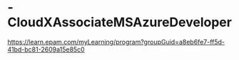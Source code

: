 # -CloudXAssociateMSAzureDeveloper
https://learn.epam.com/myLearning/program?groupGuid=a8eb6fe7-ff5d-41bd-bc81-2609a15e85c0
